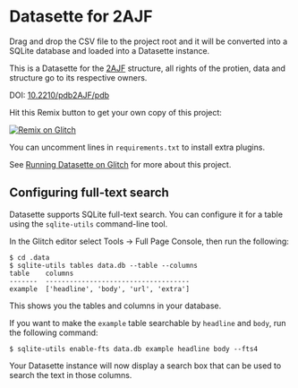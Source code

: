 # Datasette for 2AJF

Drag and drop the CSV file to the project root and it will be converted into a SQLite database and loaded into a Datasette instance.

This is a Datasette for the [2AJF](https://www.rcsb.org/structure/2AJF) structure, all rights of the protien, data and structure go to its respective owners. 

DOI: [10.2210/pdb2AJF/pdb](10.2210/pdb2AJF/pdb)

Hit this Remix button to get your own copy of this project:

[![Remix on Glitch](https://cdn.glitch.com/2703baf2-b643-4da7-ab91-7ee2a2d00b5b%2Fremix-button.svg)](https://glitch.com/edit/#!/remix/datasette-csvs)

You can uncomment lines in `requirements.txt` to install extra plugins.

See [Running Datasette on Glitch](https://simonwillison.net/2019/Apr/23/datasette-glitch/) for more about this project.

## Configuring full-text search

Datasette supports SQLite full-text search. You can configure it for a table using the `sqlite-utils` command-line tool.

In the Glitch editor select Tools -> Full Page Console, then run the following:

    $ cd .data
    $ sqlite-utils tables data.db --table --columns
    table    columns
    -------  ------------------------------------
    example  ['headline', 'body', 'url', 'extra']

This shows you the tables and columns in your database.

If you want to make the `example` table searchable by `headline` and `body`, run the following command:

    $ sqlite-utils enable-fts data.db example headline body --fts4

Your Datasette instance will now display a search box that can be used to search the text in those columns.
